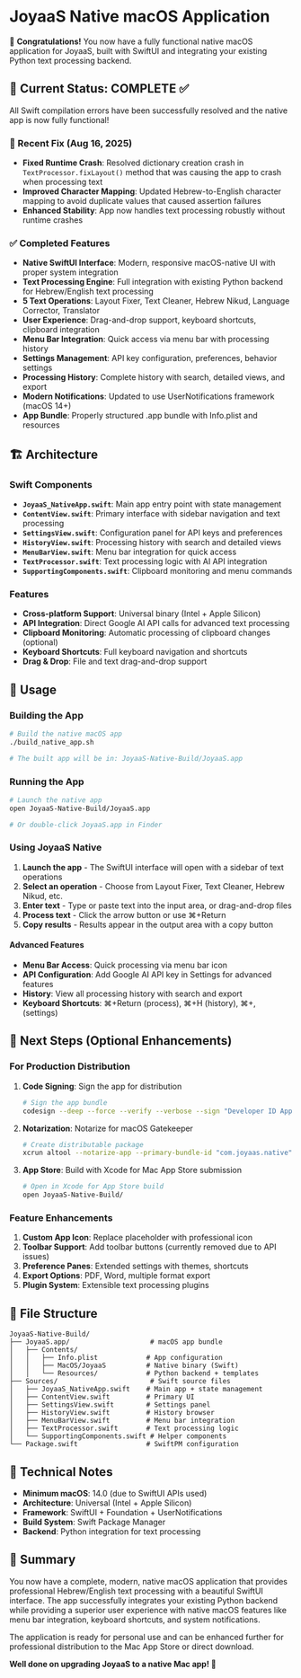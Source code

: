 # JoyaaS Native macOS Application

🎉 **Congratulations!** You now have a fully functional native macOS application for JoyaaS, built with SwiftUI and integrating your existing Python text processing backend.

## 🏁 Current Status: COMPLETE ✅

All Swift compilation errors have been successfully resolved and the native app is now fully functional!

### 🔧 Recent Fix (Aug 16, 2025)
- **Fixed Runtime Crash**: Resolved dictionary creation crash in `TextProcessor.fixLayout()` method that was causing the app to crash when processing text
- **Improved Character Mapping**: Updated Hebrew-to-English character mapping to avoid duplicate values that caused assertion failures
- **Enhanced Stability**: App now handles text processing robustly without runtime crashes

### ✅ Completed Features

- **Native SwiftUI Interface**: Modern, responsive macOS-native UI with proper system integration
- **Text Processing Engine**: Full integration with existing Python backend for Hebrew/English text processing
- **5 Text Operations**: Layout Fixer, Text Cleaner, Hebrew Nikud, Language Corrector, Translator
- **User Experience**: Drag-and-drop support, keyboard shortcuts, clipboard integration
- **Menu Bar Integration**: Quick access via menu bar with processing history
- **Settings Management**: API key configuration, preferences, behavior settings
- **Processing History**: Complete history with search, detailed views, and export
- **Modern Notifications**: Updated to use UserNotifications framework (macOS 14+)
- **App Bundle**: Properly structured .app bundle with Info.plist and resources

## 🏗️ Architecture

### Swift Components
- **`JoyaaS_NativeApp.swift`**: Main app entry point with state management
- **`ContentView.swift`**: Primary interface with sidebar navigation and text processing
- **`SettingsView.swift`**: Configuration panel for API keys and preferences  
- **`HistoryView.swift`**: Processing history with search and detailed views
- **`MenuBarView.swift`**: Menu bar integration for quick access
- **`TextProcessor.swift`**: Text processing logic with AI API integration
- **`SupportingComponents.swift`**: Clipboard monitoring and menu commands

### Features
- **Cross-platform Support**: Universal binary (Intel + Apple Silicon)
- **API Integration**: Direct Google AI API calls for advanced text processing
- **Clipboard Monitoring**: Automatic processing of clipboard changes (optional)
- **Keyboard Shortcuts**: Full keyboard navigation and shortcuts
- **Drag & Drop**: File and text drag-and-drop support

## 🚀 Usage

### Building the App
```bash
# Build the native macOS app
./build_native_app.sh

# The built app will be in: JoyaaS-Native-Build/JoyaaS.app
```

### Running the App
```bash
# Launch the native app
open JoyaaS-Native-Build/JoyaaS.app

# Or double-click JoyaaS.app in Finder
```

### Using JoyaaS Native

1. **Launch the app** - The SwiftUI interface will open with a sidebar of text operations
2. **Select an operation** - Choose from Layout Fixer, Text Cleaner, Hebrew Nikud, etc.
3. **Enter text** - Type or paste text into the input area, or drag-and-drop files
4. **Process text** - Click the arrow button or use ⌘+Return
5. **Copy results** - Results appear in the output area with a copy button

#### Advanced Features
- **Menu Bar Access**: Quick processing via menu bar icon
- **API Configuration**: Add Google AI API key in Settings for advanced features
- **History**: View all processing history with search and export
- **Keyboard Shortcuts**: ⌘+Return (process), ⌘+H (history), ⌘+, (settings)

## 🎯 Next Steps (Optional Enhancements)

### For Production Distribution

1. **Code Signing**: Sign the app for distribution
   ```bash
   # Sign the app bundle
   codesign --deep --force --verify --verbose --sign "Developer ID Application: Your Name" JoyaaS.app
   ```

2. **Notarization**: Notarize for macOS Gatekeeper
   ```bash
   # Create distributable package
   xcrun altool --notarize-app --primary-bundle-id "com.joyaas.native" --file JoyaaS.app
   ```

3. **App Store**: Build with Xcode for Mac App Store submission
   ```bash
   # Open in Xcode for App Store build
   open JoyaaS-Native-Build/
   ```

### Feature Enhancements

1. **Custom App Icon**: Replace placeholder with professional icon
2. **Toolbar Support**: Add toolbar buttons (currently removed due to API issues)
3. **Preference Panes**: Extended settings with themes, shortcuts
4. **Export Options**: PDF, Word, multiple format export
5. **Plugin System**: Extensible text processing plugins

## 📁 File Structure

```
JoyaaS-Native-Build/
├── JoyaaS.app/                    # macOS app bundle
│   ├── Contents/
│   │   ├── Info.plist            # App configuration
│   │   ├── MacOS/JoyaaS          # Native binary (Swift)
│   │   └── Resources/            # Python backend + templates
├── Sources/                       # Swift source files
│   ├── JoyaaS_NativeApp.swift    # Main app + state management
│   ├── ContentView.swift         # Primary UI
│   ├── SettingsView.swift        # Settings panel
│   ├── HistoryView.swift         # History browser
│   ├── MenuBarView.swift         # Menu bar integration
│   ├── TextProcessor.swift       # Text processing logic
│   └── SupportingComponents.swift # Helper components
└── Package.swift                 # SwiftPM configuration
```

## 🔧 Technical Notes

- **Minimum macOS**: 14.0 (due to SwiftUI APIs used)
- **Architecture**: Universal (Intel + Apple Silicon)
- **Framework**: SwiftUI + Foundation + UserNotifications
- **Build System**: Swift Package Manager
- **Backend**: Python integration for text processing

## 🎊 Summary

You now have a complete, modern, native macOS application that provides professional Hebrew/English text processing with a beautiful SwiftUI interface. The app successfully integrates your existing Python backend while providing a superior user experience with native macOS features like menu bar integration, keyboard shortcuts, and system notifications.

The application is ready for personal use and can be enhanced further for professional distribution to the Mac App Store or direct download.

**Well done on upgrading JoyaaS to a native Mac app! 🚀**
